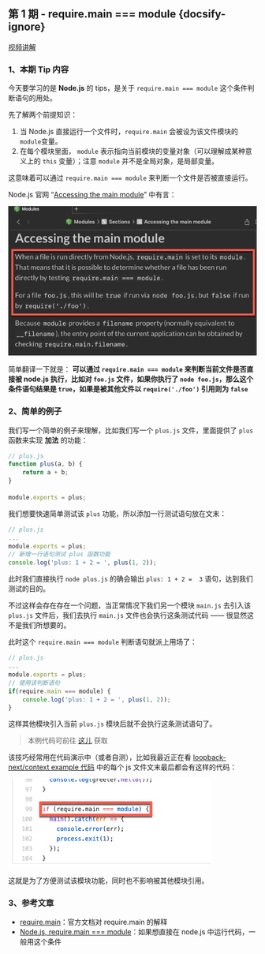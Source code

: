 ## 第 1 期 - require.main === module {docsify-ignore}


[视频讲解](//player.bilibili.com/player.html?aid=80554200&cid=137855798&page=1 ':include :type=iframe width=100% height=480px')

### 1、本期 Tip 内容
今天要学习的是 **Node.js** 的 tips，是关于 `require.main === module` 这个条件判断语句的用处。

先了解两个前提知识：
 1. 当 Node.js 直接运行一个文件时，`require.main` 会被设为该文件模块的 `module`变量。 
 2. 在每个模块里面， `module` 表示指向当前模块的变量对象（可以理解成某种意义上的 `this` 变量）；注意 `module` 并不是全局对象，是局部变量。

这意味着可以通过 `require.main === module` 来判断一个文件是否被直接运行。


Node.js 官网 “[Accessing the main module](https://nodejs.org/api/modules.html#modules_accessing_the_main_module)” 中有言：

![require.main](../images/blog20191219200623.png)

简单翻译一下就是：
**可以通过 `require.main === module` 来判断当前文件是否直接被 node.js 执行，比如对 `foo.js` 文件，如果你执行了 `node foo.js`，那么这个条件语句结果是 `true`，如果是被其他文件以 `require('./foo')` 引用则为 `false`**

### 2、简单的例子
我们写一个简单的例子来理解，比如我们写一个 `plus.js` 文件，里面提供了 `plus` 函数来实现 **加法** 的功能：

```js
// plus.js
function plus(a, b) {
    return a + b;
}

module.exports = plus;
```

我们想要快速简单测试该 `plus` 功能，所以添加一行测试语句放在文末：

```js
// plus.js
...
module.exports = plus;
// 新增一行语句测试 plus 函数功能
console.log('plus: 1 + 2 = ', plus(1, 2));
```

此时我们直接执行 `node plus.js` 的确会输出 `plus: 1 + 2 =  3` 语句，达到我们测试的目的。

不过这样会存在存在一个问题，当正常情况下我们另一个模块 `main.js` 去引入该 `plus.js` 文件后，我们去执行 `main.js` 文件也会执行这条测试代码 —— 很显然这不是我们所想要的。

此时这个 `require.main === module` 判断语句就派上用场了：

```js
// plus.js
...
module.exports = plus;
// 使用该判断语句
if(require.main === module) {
    console.log('plus: 1 + 2 = ', plus(1, 2));
}
```

这样其他模块引入当前 `plus.js` 模块后就不会执行这条测试语句了。

> 本例代码可前往 [这儿](https://github.com/boycgit/fe-program-tips/src/1-require.main/plus.js) 获取


该技巧经常用在代码演示中（或者自测），比如我最近正在看 [loopback-next/context example 代码](https://github.com/strongloop/loopback-next/blob/master/examples/context/src/) 中的每个 js 文件文末最后都会有这样的代码：

![require.main](../images/blog20191217194932.png)

这就是为了方便测试该模块功能，同时也不影响被其他模块引用。


### 3、参考文章
 - [require.main](https://nodejs.org/api/modules.html#modules_require_main)：官方文档对 require.main 的解释
 - [Node.js, require.main === module](https://stackoverflow.com/questions/45136831/node-js-require-main-module)：如果想直接在 node.js 中运行代码，一般用这个条件


